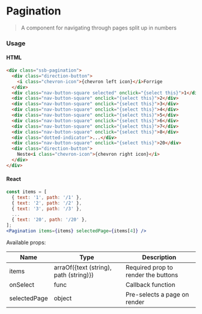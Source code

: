Pagination
========

> A component for navigating through pages split up in numbers

### Usage

#### HTML

```html
<div class="ssb-pagination">
  <div class="direction-button">
    <i class="chevron-icon">{chevron left icon}</i>Forrige
  </div>
  <div class="nav-button-square selected" onclick="{select this}">1</div>
  <div class="nav-button-square" onclick="{select this}">2</div>
  <div class="nav-button-square" onclick="{select this}">3</div>
  <div class="nav-button-square" onclick="{select this}">4</div>
  <div class="nav-button-square" onclick="{select this}">5</div>
  <div class="nav-button-square" onclick="{select this}">6</div>
  <div class="nav-button-square" onclick="{select this}">7</div>
  <div class="nav-button-square" onclick="{select this}">8</div>
  <div class="dotted-indicator">...</div>
  <div class="nav-button-square" onclick="{select this}">20</div>
  <div class="direction-button">
    Neste<i class="chevron-icon">{chevron right icon}</i>
  </div>
</div>
```

#### React

```jsx harmony
const items = [
  { text: '1', path: '/1' },
  { text: '2', path: '/2' },
  { text: '3', path: '/3' },
  ...
  { text: '20', path: '/20' },
];
<Pagination items={items} selectedPage={items[4]} />
```

Available props:

| Name       | Type           | Description  |
| ---------- | ------------- | ----- |
| items | arraOf({text (string), path (string)}) | Required prop to render the buttons |
| onSelect | func | Callback function |
| selectedPage | object | Pre-selects a page on render |
